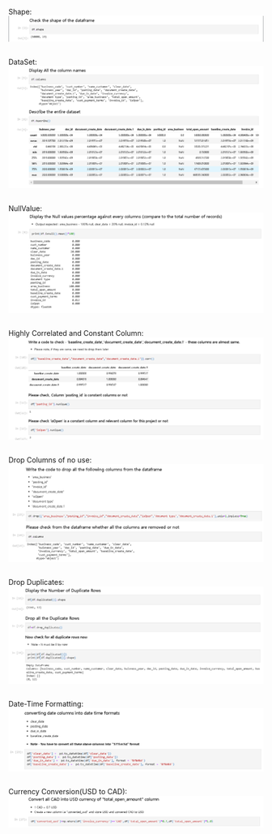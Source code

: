<p>
Shape:
<img align="left" alt="shapeEDA" src="https://github.com/Jks08/Payment-Date-Prediction/blob/main/Assets/Images/shapeEDA.png" /></p>
<p>&nbsp;</p>
<p>
DataSet:
<img align="left" alt="descEDA" src="https://github.com/Jks08/Payment-Date-Prediction/blob/main/Assets/Images/EDA.png" /></p>
<p>&nbsp;</p>
<p>
NullValue:
<img align="left" alt="nullValues" src="https://github.com/Jks08/Payment-Date-Prediction/blob/main/Assets/Images/nullValues.png" /></p>
<p>&nbsp;</p>
<p>
Highly Correlated and Constant Column:
<img align="left" alt="highlyCorrelatedConstantColumn" src="https://github.com/Jks08/Payment-Date-Prediction/blob/main/Assets/Images/toDropColumns.png" /></p>
<p>&nbsp;</p>
<p>
Drop Columns of no use:
<img align="left" alt="dropColumnsofnouse" src="https://github.com/Jks08/Payment-Date-Prediction/blob/main/Assets/Images/dropColumns0.png" /></p>
<p>&nbsp;</p>
<p>
Drop Duplicates:
<img align="left" alt="dropDuplicates" src="https://github.com/Jks08/Payment-Date-Prediction/blob/main/Assets/Images/dropDuplicateCol.png" /></p>
<p>&nbsp;</p>
<p>
Date-Time Formatting:
<img align="left" alt="dateTimeFormat" src="https://github.com/Jks08/Payment-Date-Prediction/blob/main/Assets/Images/datTimeFormat.png" /></p>
<p>&nbsp;</p>
<p>
Currency Conversion(USD to CAD):
<img align="left" alt="usdToCAD" src="https://github.com/Jks08/Payment-Date-Prediction/blob/main/Assets/Images/usdToCAD.png" /></p>
